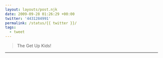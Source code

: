 ```yaml
---
layout: layouts/post.njk
date: 2009-09-28 01:26:29 +00:00
twitter: '4431284991'
permalink: /status/{{ twitter }}/
tags: 
  - tweet
---
```


> The Get Up Kids!

---
